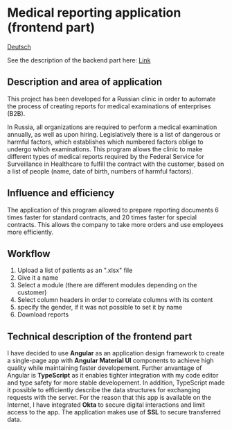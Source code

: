# Medical reporting application (frontend part)
[Deutsch](./README_DE.md)

See the description of the backend part here: [Link](https://github.com/Donatell/report-backend)

## Description and area of application
This project has been developed for a Russian clinic in order to automate the process of creating reports for medical examinations of enterprises (B2B).

In Russia, all organizations are required to perform a medical examination annually, as well as upon hiring. Legislatively there is a list of dangerous or harmful factors, which establishes which numbered factors oblige to undergo which examinations. This program allows the clinic to make different types of medical reports required by the Federal Service for Surveillance in Healthcare to fulfill the contract with the customer, based on a list of people (name, date of birth, numbers of harmful factors).

## Influence and efficiency
The application of this program allowed to prepare reporting documents 6 times faster for standard contracts, and 20 times faster for special contracts. This allows the company to take more orders and use employees more efficiently.

## Workflow
1. Upload a list of patients as an ".xlsx" file 
2. Give it a name
3. Select a module (there are different modules depending on the customer)
4. Select column headers in order to correlate columns with its content
5. specify the gender, if it was not possible to set it by name
6. Download reports

## Technical description of the frontend part
I have decided to use **Angular** as an application design framework to create a single-page app with **Angular Material UI** components to achieve high quality while maintaining faster developement. Further anvantage of Angular is **TypeScript** as it enables tighter integration with my code editor and type safety for more stable developement. In addition, TypeScript made it possible to efficiently describe the data structures for exchanging requests with the server. For the reason that this app is available on the Internet, I have integrated **Okta** to secure digital interactions and limit access to the app. The application makes use of **SSL** to secure transferred data.
